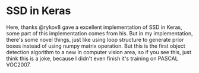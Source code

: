
# SSD in Keras
Here, thanks @rykov8 gave a excellent implementation of SSD in Keras, some part of this implementation comes from his.
But in my implementation, there's some novel things, just like using loop structure to generate prior boxes instead of using numpy matrix operation.
But this is the first object detection algorithm to a new in computer vision area, so if you see this, just think this is a joke, because I didn't even finish it's training on PASCAL VOC2007.
